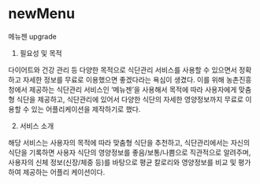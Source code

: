 # newMenu
메뉴젠 upgrade

1) 필요성 및 목적

 다이어트와 건강 관리 등 다양한 목적으로 식단관리 서비스를 사용할 수 있으면서 정확하고 자세한 정보를 무료로 이용했으면 좋겠다라는 욕심이 생겼다. 이를 위해 농촌진흥청에서 제공하는 식단관리 서비스인 ‘메뉴젠’을 사용해서 목적에 따라 사용자에게 맞춤형 식단을 제공하고, 식단관리에 있어서 다양한 식단의 자세한 영양정보까지 무료로 이용할 수 있는 어플리케이션을 제작하기로 했다.

2) 서비스 소개

 해당 서비스는 사용자의 목적에 따라 맞춤형 식단을 추천하고, 식단관리에서는 자신의 식단을
기록하면 사용자 식단의 영양정보를 좋음/보통/나쁨으로 직관적으로 알려주며, 사용자의 신체
정보(신장/체중 등)를 바탕으로 평균 칼로리와 영양정보를 비교 및 평가하여 제공하는 어플리
케이션이다.


